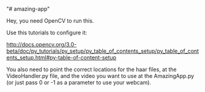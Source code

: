 "# amazing-app" 

Hey, you need OpenCV to run this.

Use this tutorials to configure it:
  
  http://docs.opencv.org/3.0-beta/doc/py_tutorials/py_setup/py_table_of_contents_setup/py_table_of_contents_setup.html#py-table-of-content-setup

You also need to point the correct locations for the haar files, at the VideoHandler.py file, and the video you want to use at the AmazingApp.py (or just pass 0 or -1 as a parameter to use your webcam).